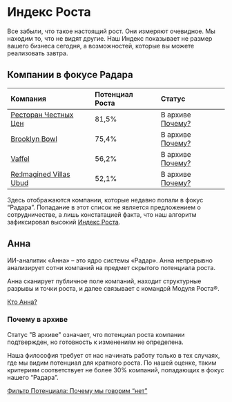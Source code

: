 # Индекс Роста 

Все забыли, что такое настоящий рост.
Они измеряют очевидное. Мы находим то, что не видят другие.
Наш Индекс показывает не размер вашего бизнеса сегодня, а возможностей, которые вы можете реализовать завтра.

## Компании в фокусе Радара

| Компания | Потенциал Роста | Статус |
| :--- | :--- | :--- |
| [Ресторан Честных Цен](https://rchc.ru/) | 81,5% | В архиве [Почему?](/radar/overview#почему-в-архиве) |
| [Brooklyn Bowl](https://brooklynbowl.ru/) | 75,4% | В архиве [Почему?](/radar/overview#почему-в-архиве) |
| [Vaffel](https://vaffel.ru/) | 56,2% | В архиве [Почему?](/radar/overview#почему-в-архиве) |
| [Re:Imagined Villas Ubud](https://reimaginedvillas.com/) | 52,1% | В архиве [Почему?](/radar/overview#почему-в-архиве) |

Здесь отображаются компании, которые недавно попали в фокус “Радара”. Попадание в этот список не является предложением о сотрудничестве, а лишь констатацией факта, что наш алгоритм зафиксировал высокий [Индекс Роста](/radar/scale_index).

## Анна

ИИ-аналитик «Анна» – это ядро системы «Радар». Анна непрерывно анализирует сотни компаний на предмет скрытого потенциала роста. 

Анна сканирует публичное поле компаний, находит структурные разрывы и точки роста, и далее связывает с командой Модуля Роста®.

[Кто Анна?](/radar/who-is-anna)

### Почему в архиве

Статус "В архиве" означает, что потенциал роста компании подтвержден, но готовность к изменениям не определена.

Наша философия требует от нас начинать работу только в тех случаях, где мы видим потенциал для кратного роста. По нашей оценке, таким критериям соответствует не более 30% компаний, попадающих в фокус нашего “Радара”.

[Фильтр Потенциала: Почему мы говорим “нет”](/radar/filter)
